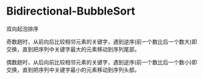 # Bidirectional-BubbleSort
双向起泡排序

奇数趟时，从前向后比较相邻元素的关键字，遇到逆序(前一个数比后一个数大)即交换，直到把序列中关键字最大的元素移动到序列尾部。

偶数趟时，从后向前比较相邻元素的关键字，遇到逆序(前一个数比后一个数小)即交换，直到把序列中关键字最小的元素移动到序列头部。
